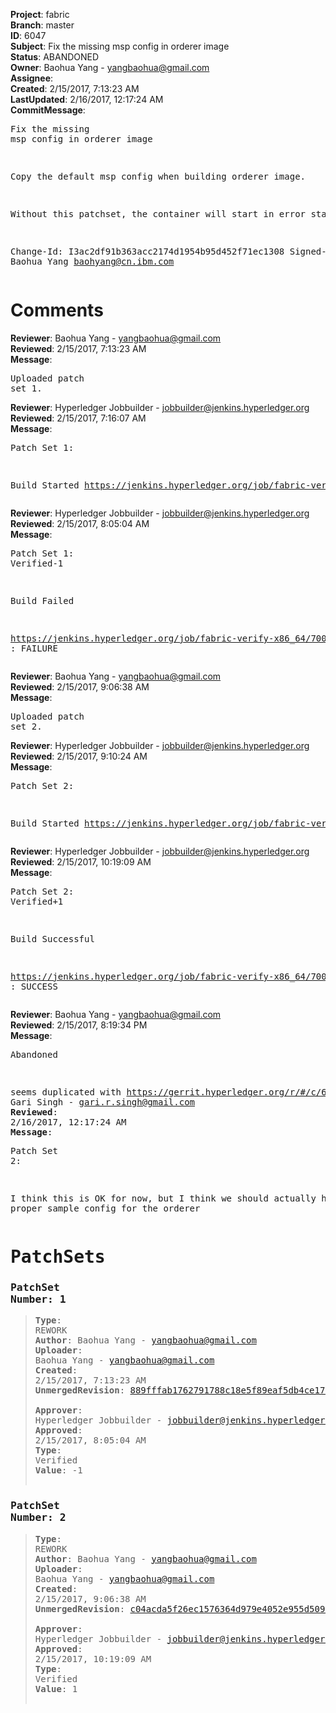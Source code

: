 <strong>Project</strong>: fabric<br><strong>Branch</strong>: master<br><strong>ID</strong>: 6047<br><strong>Subject</strong>: Fix the missing msp config in orderer image<br><strong>Status</strong>: ABANDONED<br><strong>Owner</strong>: Baohua Yang - yangbaohua@gmail.com<br><strong>Assignee</strong>:<br><strong>Created</strong>: 2/15/2017, 7:13:23 AM<br><strong>LastUpdated</strong>: 2/16/2017, 12:17:24 AM<br><strong>CommitMessage</strong>:<br><pre>Fix the missing msp config in orderer image

Copy the default msp config when building orderer image.

Without this patchset, the container will start in error status.

Change-Id: I3ac2df91b363acc2174d1954b95d452f71ec1308
Signed-off-by: Baohua Yang <baohyang@cn.ibm.com>
</pre><h1>Comments</h1><strong>Reviewer</strong>: Baohua Yang - yangbaohua@gmail.com<br><strong>Reviewed</strong>: 2/15/2017, 7:13:23 AM<br><strong>Message</strong>: <pre>Uploaded patch set 1.</pre><strong>Reviewer</strong>: Hyperledger Jobbuilder - jobbuilder@jenkins.hyperledger.org<br><strong>Reviewed</strong>: 2/15/2017, 7:16:07 AM<br><strong>Message</strong>: <pre>Patch Set 1:

Build Started https://jenkins.hyperledger.org/job/fabric-verify-x86_64/7001/</pre><strong>Reviewer</strong>: Hyperledger Jobbuilder - jobbuilder@jenkins.hyperledger.org<br><strong>Reviewed</strong>: 2/15/2017, 8:05:04 AM<br><strong>Message</strong>: <pre>Patch Set 1: Verified-1

Build Failed 

https://jenkins.hyperledger.org/job/fabric-verify-x86_64/7001/ : FAILURE</pre><strong>Reviewer</strong>: Baohua Yang - yangbaohua@gmail.com<br><strong>Reviewed</strong>: 2/15/2017, 9:06:38 AM<br><strong>Message</strong>: <pre>Uploaded patch set 2.</pre><strong>Reviewer</strong>: Hyperledger Jobbuilder - jobbuilder@jenkins.hyperledger.org<br><strong>Reviewed</strong>: 2/15/2017, 9:10:24 AM<br><strong>Message</strong>: <pre>Patch Set 2:

Build Started https://jenkins.hyperledger.org/job/fabric-verify-x86_64/7007/</pre><strong>Reviewer</strong>: Hyperledger Jobbuilder - jobbuilder@jenkins.hyperledger.org<br><strong>Reviewed</strong>: 2/15/2017, 10:19:09 AM<br><strong>Message</strong>: <pre>Patch Set 2: Verified+1

Build Successful 

https://jenkins.hyperledger.org/job/fabric-verify-x86_64/7007/ : SUCCESS</pre><strong>Reviewer</strong>: Baohua Yang - yangbaohua@gmail.com<br><strong>Reviewed</strong>: 2/15/2017, 8:19:34 PM<br><strong>Message</strong>: <pre>Abandoned

seems duplicated with https://gerrit.hyperledger.org/r/#/c/6033.</pre><strong>Reviewer</strong>: Gari Singh - gari.r.singh@gmail.com<br><strong>Reviewed</strong>: 2/16/2017, 12:17:24 AM<br><strong>Message</strong>: <pre>Patch Set 2:

I think this is OK for now, but I think we should actually have a proper sample config for the orderer</pre><h1>PatchSets</h1><h3>PatchSet Number: 1</h3><blockquote><strong>Type</strong>: REWORK<br><strong>Author</strong>: Baohua Yang - yangbaohua@gmail.com<br><strong>Uploader</strong>: Baohua Yang - yangbaohua@gmail.com<br><strong>Created</strong>: 2/15/2017, 7:13:23 AM<br><strong>UnmergedRevision</strong>: [889fffab1762791788c18e5f89eaf5db4ce1790e](https://github.com/hyperledger-gerrit-archive/fabric/commit/889fffab1762791788c18e5f89eaf5db4ce1790e)<br><br><strong>Approver</strong>: Hyperledger Jobbuilder - jobbuilder@jenkins.hyperledger.org<br><strong>Approved</strong>: 2/15/2017, 8:05:04 AM<br><strong>Type</strong>: Verified<br><strong>Value</strong>: -1<br><br></blockquote><h3>PatchSet Number: 2</h3><blockquote><strong>Type</strong>: REWORK<br><strong>Author</strong>: Baohua Yang - yangbaohua@gmail.com<br><strong>Uploader</strong>: Baohua Yang - yangbaohua@gmail.com<br><strong>Created</strong>: 2/15/2017, 9:06:38 AM<br><strong>UnmergedRevision</strong>: [c04acda5f26ec1576364d979e4052e955d50994c](https://github.com/hyperledger-gerrit-archive/fabric/commit/c04acda5f26ec1576364d979e4052e955d50994c)<br><br><strong>Approver</strong>: Hyperledger Jobbuilder - jobbuilder@jenkins.hyperledger.org<br><strong>Approved</strong>: 2/15/2017, 10:19:09 AM<br><strong>Type</strong>: Verified<br><strong>Value</strong>: 1<br><br></blockquote>